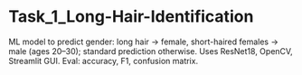 # Task_1_Long-Hair-Identification
ML model to predict gender: long hair → female, short-haired females → male (ages 20–30); standard prediction otherwise. Uses ResNet18, OpenCV, Streamlit GUI. Eval: accuracy, F1, confusion matrix.
